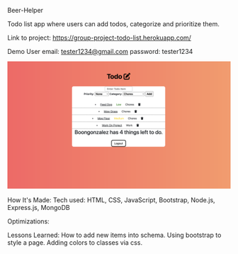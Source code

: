 Beer-Helper

Todo list app where users can add todos, categorize and prioritize them.

Link to project: https://group-project-todo-list.herokuapp.com/

Demo User
email: tester1234@gmail.com
password: tester1234

![Screenshot](public/imgs/todolistscreenshot.png)

How It's Made:
Tech used: HTML, CSS, JavaScript, Bootstrap, Node.js, Express.js, MongoDB

Optimizations: 

Lessons Learned:
How to add new items into schema.  Using bootstrap to style a page.  Adding colors to classes via css.  


